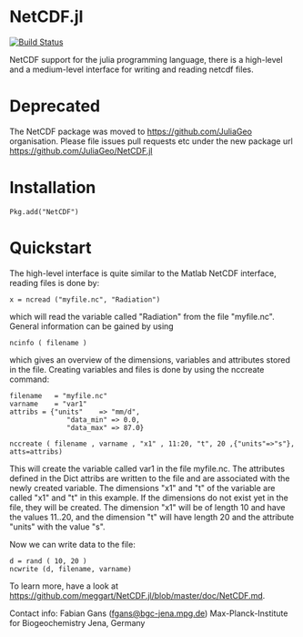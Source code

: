NetCDF.jl
============

[![Build Status](https://travis-ci.org/JuliaGeo/NetCDF.jl.png)](https://travis-ci.org/JuliaGeo/NetCDF.jl)

NetCDF support for the julia programming language, there is a high-level and a medium-level interface for writing and reading netcdf files. 

# Deprecated

The NetCDF package was moved to https://github.com/JuliaGeo organisation. Please file issues pull requests etc under the new package url https://github.com/JuliaGeo/NetCDF.jl

# Installation

    Pkg.add("NetCDF")

# Quickstart

The high-level interface is quite similar to the Matlab NetCDF interface, reading files is done by:

    x = ncread ("myfile.nc", "Radiation")
    
which will read the variable called "Radiation" from the file "myfile.nc". General information can be gained by using 

    ncinfo ( filename )
    
which gives an overview of the dimensions, variables and attributes stored in the file. Creating variables and files is done by using the nccreate command:

    filename   = "myfile.nc"
    varname    = "var1"
    attribs = {"units"    => "mm/d",
    			  "data_min" => 0.0,
    			  "data_max" => 87.0}
    
    nccreate ( filename , varname , "x1" , 11:20, "t", 20 ,{"units"=>"s"}, atts=attribs)
    
This will create the variable called var1 in the file myfile.nc. The attributes defined in the Dict attribs are written to the file and are associated with the 
newly created variable. The dimensions "x1" and "t" of the variable are called "x1" and "t" in this example. If the dimensions do not exist yet in the file, 
they will be created. The dimension "x1" will be of length 10 and have the values 11..20, and the dimension "t" will have length 20 and the attribute "units"
with the value "s". 

Now we can write data to the file:

    d = rand ( 10, 20 )
    ncwrite (d, filename, varname)
    
To learn more, have a look at https://github.com/meggart/NetCDF.jl/blob/master/doc/NetCDF.md. 

Contact info:
Fabian Gans (fgans@bgc-jena.mpg.de)
Max-Planck-Institute for Biogeochemistry
Jena, Germany
